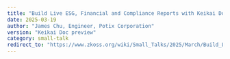 ```yaml
---
title: "Build Live ESG, Financial and Compliance Reports with Keikai Doc"
date: 2025-03-19
author: "James Chu, Engineer, Potix Corporation"
version: "Keikai Doc preview"
category: small-talk
redirect_to: "https://www.zkoss.org/wiki/Small_Talks/2025/March/Build_Live_ESG,_Financial_and_Compliance_Reports_with_Keikai_Doc"
---
```

